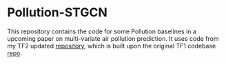# Pollution-STGCN

This repository contains the code for some Pollution baselines in a upcoming paper on multi-variate air pollution prediction. It uses code from my TF2 updated [repository](https://github.com/Swadesh13/Pollution-STGCN), which is built upon the original TF1 codebase [repo](https://github.com/VeritasYin/STGCN_IJCAI-18).